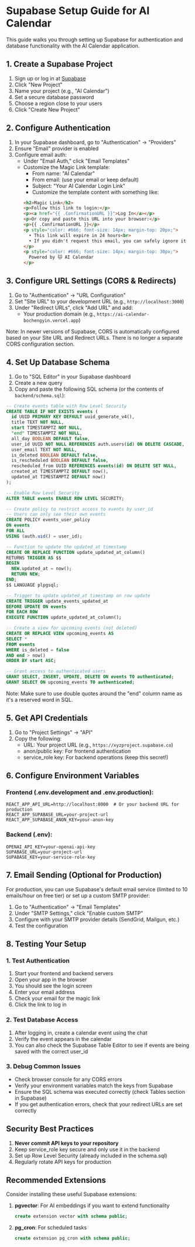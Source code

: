 # Supabase Setup Guide for AI Calendar

This guide walks you through setting up Supabase for authentication and database functionality with the AI Calendar application.

## 1. Create a Supabase Project

1. Sign up or log in at [Supabase](https://app.supabase.io/)
2. Click "New Project"
3. Name your project (e.g., "AI Calendar")
4. Set a secure database password
5. Choose a region close to your users
6. Click "Create New Project"

## 2. Configure Authentication

1. In your Supabase dashboard, go to "Authentication" → "Providers"
2. Ensure "Email" provider is enabled
3. Configure email auth:
   - Under "Email Auth," click "Email Templates"
   - Customize the Magic Link template:
     - From name: "AI Calendar"
     - From email: (use your email or keep default)
     - Subject: "Your AI Calendar Login Link"
     - Customize the template content with something like:
     ```html
     <h2>Magic Link</h2>
     <p>Follow this link to login:</p>
     <p><a href="{{ .ConfirmationURL }}">Log In</a></p>
     <p>Or copy and paste this URL into your browser:</p>
     <p>{{ .ConfirmationURL }}</p>
     <p style="color: #666; font-size: 14px; margin-top: 20px;">
       • This link will expire in 24 hours<br>
       • If you didn't request this email, you can safely ignore it
     </p>
     <p style="color: #666; font-size: 14px; margin-top: 30px;">
       Powered by 🐱 AI Calendar
     </p>
     ```

## 3. Configure URL Settings (CORS & Redirects)

1. Go to "Authentication" → "URL Configuration"
2. Set "Site URL" to your development URL (e.g., `http://localhost:3000`)
3. Under "Redirect URLs", click "Add URL" and add:
   - Your production domain (e.g., `https://ai-calendar-bochengyin.vercel.app`)
   
Note: In newer versions of Supabase, CORS is automatically configured based on your Site URL and Redirect URLs. There is no longer a separate CORS configuration section.

## 4. Set Up Database Schema

1. Go to "SQL Editor" in your Supabase dashboard
2. Create a new query
3. Copy and paste the following SQL schema (or the contents of `backend/schema.sql`):

```sql
-- Create events table with Row Level Security
CREATE TABLE IF NOT EXISTS events (
  id UUID PRIMARY KEY DEFAULT uuid_generate_v4(),
  title TEXT NOT NULL,
  start TIMESTAMPTZ NOT NULL,
  "end" TIMESTAMPTZ NOT NULL,
  all_day BOOLEAN DEFAULT false,
  user_id UUID NOT NULL REFERENCES auth.users(id) ON DELETE CASCADE,
  user_email TEXT NOT NULL,
  is_deleted BOOLEAN DEFAULT false,
  is_rescheduled BOOLEAN DEFAULT false,
  rescheduled_from UUID REFERENCES events(id) ON DELETE SET NULL,
  created_at TIMESTAMPTZ DEFAULT now(),
  updated_at TIMESTAMPTZ DEFAULT now()
);

-- Enable Row Level Security
ALTER TABLE events ENABLE ROW LEVEL SECURITY;

-- Create policy to restrict access to events by user_id
-- Users can only see their own events
CREATE POLICY events_user_policy 
ON events
FOR ALL
USING (auth.uid() = user_id);

-- Function to update the updated_at timestamp
CREATE OR REPLACE FUNCTION update_updated_at_column()
RETURNS TRIGGER AS $$
BEGIN
  NEW.updated_at = now();
  RETURN NEW;
END;
$$ LANGUAGE plpgsql;

-- Trigger to update updated_at timestamp on row update
CREATE TRIGGER update_events_updated_at
BEFORE UPDATE ON events
FOR EACH ROW
EXECUTE FUNCTION update_updated_at_column();

-- Create a view for upcoming events (not deleted)
CREATE OR REPLACE VIEW upcoming_events AS
SELECT *
FROM events
WHERE is_deleted = false
AND end > now()
ORDER BY start ASC;

-- Grant access to authenticated users
GRANT SELECT, INSERT, UPDATE, DELETE ON events TO authenticated;
GRANT SELECT ON upcoming_events TO authenticated;
```

Note: Make sure to use double quotes around the "end" column name as it's a reserved word in SQL.

## 5. Get API Credentials

1. Go to "Project Settings" → "API"
2. Copy the following:
   - URL: Your project URL (e.g., `https://xyzproject.supabase.co`)
   - anon/public key: For frontend authentication
   - service_role key: For backend operations (keep this secret!)

## 6. Configure Environment Variables

### Frontend (.env.development and .env.production):
```
REACT_APP_API_URL=http://localhost:8000  # Or your backend URL for production
REACT_APP_SUPABASE_URL=your-project-url
REACT_APP_SUPABASE_ANON_KEY=your-anon-key
```

### Backend (.env):
```
OPENAI_API_KEY=your-openai-api-key
SUPABASE_URL=your-project-url
SUPABASE_KEY=your-service-role-key
```

## 7. Email Sending (Optional for Production)

For production, you can use Supabase's default email service (limited to 10 emails/hour on free tier) or set up a custom SMTP provider:

1. Go to "Authentication" → "Email Templates"
2. Under "SMTP Settings," click "Enable custom SMTP"
3. Configure with your SMTP provider details (SendGrid, Mailgun, etc.)
4. Test the configuration

## 8. Testing Your Setup

### 1. Test Authentication
1. Start your frontend and backend servers
2. Open your app in the browser
3. You should see the login screen
4. Enter your email address
5. Check your email for the magic link
6. Click the link to log in

### 2. Test Database Access
1. After logging in, create a calendar event using the chat
2. Verify the event appears in the calendar
3. You can also check the Supabase Table Editor to see if events are being saved with the correct user_id

### 3. Debug Common Issues
- Check browser console for any CORS errors
- Verify your environment variables match the keys from Supabase
- Ensure the SQL schema was executed correctly (check Tables section in Supabase)
- If you get authentication errors, check that your redirect URLs are set correctly

## Security Best Practices

1. **Never commit API keys to your repository**
2. Keep service_role key secure and only use it in the backend
3. Set up Row Level Security (already included in the schema.sql)
4. Regularly rotate API keys for production

## Recommended Extensions

Consider installing these useful Supabase extensions:

1. **pgvector**: For AI embeddings if you want to extend functionality
   ```sql
   create extension vector with schema public;
   ```

2. **pg_cron**: For scheduled tasks
   ```sql
   create extension pg_cron with schema public;
   ``` 